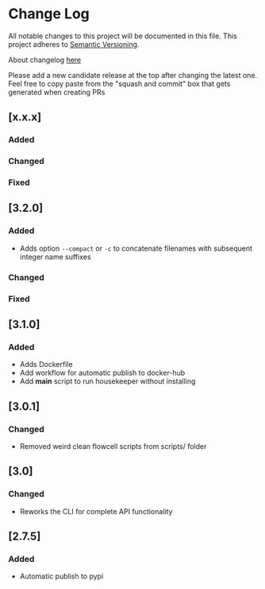 # Change Log
All notable changes to this project will be documented in this file.
This project adheres to [Semantic Versioning](http://semver.org/).

About changelog [here](https://keepachangelog.com/en/1.0.0/)

Please add a new candidate release at the top after changing the latest one. Feel free to copy paste from the "squash and commit" box that gets generated when creating PRs

## [x.x.x]

### Added
### Changed
### Fixed

## [3.2.0]

### Added
- Adds option `--compact` or `-c` to concatenate filenames with subsequent integer name suffixes
### Changed
### Fixed

## [3.1.0]

### Added

- Adds Dockerfile
- Add workflow for automatic publish to docker-hub
- Add __main__ script to run housekeeper without installing

## [3.0.1]

### Changed
- Removed weird clean flowcell scripts from scripts/ folder

## [3.0]
### Changed
- Reworks the CLI for complete API functionality

## [2.7.5]
### Added
- Automatic publish to pypi
